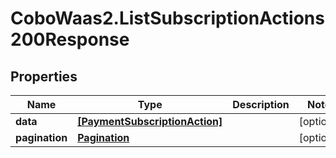 # CoboWaas2.ListSubscriptionActions200Response

## Properties

Name | Type | Description | Notes
------------ | ------------- | ------------- | -------------
**data** | [**[PaymentSubscriptionAction]**](PaymentSubscriptionAction.md) |  | [optional] 
**pagination** | [**Pagination**](Pagination.md) |  | [optional] 


